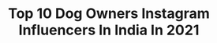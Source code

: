 ---
title: Top 10 Dog Owners Instagram Influencers In India In 2021
description: >-
  Find top dog owners Instagram influencers in India in 2021. Most popular hashtags: #instagood #love #instagram #nature.
platform: Instagram
hits: 9
text_top: Analyze the most popular Instagram influencers on inBeat.
text_bottom: Our database holds 9 Instagram influencers like this in India for you to contact.
profiles:
  - username: "iharibaskar"
    fullname: >-
      HARI R BASKAR
    bio: >-
      Normal People VS Dog Owners link 👇| Scorpio 🖤
    location: "India"
    followers: 360788
    engagement: 932
    commentsToLikes: 0.005664
    id: ck1386wm6es0r0i19ba0i154l
    verified: false
    hashtags: "#haribaskar, #jumpcuts, #osk, #nevergrowoldchallange"
  - username: "ishant.sharma29"
    fullname: >-
      Ishant Sharma
    bio: >-
      Professional Indian Cricketer 🇮🇳 • IPL- @delhicapitals • Twitter: imishant Facebook: IshantSharmaIND Email: teamishantsharma@gmail.com
    location: "India"
    followers: 1062595
    engagement: 326
    commentsToLikes: 0.003189
    id: ck0w2l6cmowxs0i19755nae2a
    verified: true
    hashtags: "#family, #workout, #throwback, #coronavirus"
  - username: "jyoti__tripathi"
    fullname: >-
      Jyoti Tripathi
    bio: >-
      #MyTaTTe 2020 : Cycling expeditions 🚴 2019 : NL 🇮🇳, ML 🇮🇳,Nepal🇳🇵(Everest BC🏔️), Stok🏔️ 2018: Jordan🇯🇴,Madagascar🇲🇬,Sri lanka🇱🇰, Dubai🇦🇪, Seychelles🇸🇨
    location: "India"
    followers: 10884
    engagement: 2091
    commentsToLikes: 0.012651
    id: ckf5lw22zr9v10j23ararwnl4
    verified: false
    hashtags: "#travelphotography, #trekking, #forestbathing, #instadaily"
  - username: "sai.lokur"
    fullname: >-
      Sai Lokur
    bio: >-
      An actor Interior Designer Jewellery designer owner of @saanjhbysai Influencer Swimmer Dog lover Adventure freak and a die-hard SRK Fan!
    location: "India"
    followers: 209320
    engagement: 395
    commentsToLikes: 0.012045
    id: ck13chteu0eyr0i19g2h03son
    verified: true
    hashtags: "#fashiondiaries, #goodvibes, #instapic, #instagood"
  - username: "kaywinnith"
    fullname: >-
      Foto Povolen
    bio: >-
      Photographer 🖤 Photato 🥔 Ambassador for @zonerphotostudio Prague, CZE 🇨🇿 Owner of @geekarna Messenger: Poppy Sullivan
    location: "India"
    followers: 3116
    engagement: 836
    commentsToLikes: 0.037742
    id: ck6tli4za61v80j71618hs0af
    verified: false
    hashtags: "#fantasy, #czechgirl, #vintage, #cosplaygirl"
  - username: "mirjamcheriefitness"
    fullname: >-
      Mirjam | Fitness | Workouts
    bio: >-
      🇩🇪GER #workouts 🎓M.A.Healthmanager 100% NATURAL 💪@bangenergy Elite Model SAVE 25% 'MIRJAM25' at Bang-energy.com 💪owner @fitcoachapp YouTube⬇️
    location: "India"
    followers: 1880772
    engagement: 213
    commentsToLikes: 0.014028
    id: ckap2pjiyzrgc0i78xrmssixu
    verified: false
    hashtags: "#redline, #love, #bangenergy, #energydrink"
  - username: "rer_the_traveller"
    fullname: >-
      RER PHOTOGRAPHY
    bio: >-
      ROSHEN EASOW ROY ° ¬|MOTOGRAPHER 📸| ¬|TVLA👽| ¬|ex-Girideepian| ¬|Wolf🐺 OWNER| ¬|BIKER| ¬|COMMITTED| ¬|GAMER| ° Admin @teammetalheadz
    location: "India"
    followers: 2451
    engagement: 2240
    commentsToLikes: 0.096871
    id: ck9wix0x54af10j786avn4sly
    verified: false
    hashtags: "#keralavibes, #entekeralam, #moodycaptures, #ktmworld"
  - username: "targoz_kid"
    fullname: >-
      _kidozky🦋
    bio: >-
      KL 09 S I N C E : 👑FEB 12👑 RESPECT GIRLS NOT BITCHES👹 I PLAY BCOZ MY DAD PAY MOM's BOY B.TECH : E L E C T R I C A L..😈 Kunjaaa💋 :@targoz_grl
    location: "India"
    followers: 3513
    engagement: 2298
    commentsToLikes: 0.154168
    id: ck9wixile4d090j78ngvuhibo
    verified: false
    hashtags: "#stunting, #ktmkerala, #ktmofficial, #ktmfamily"
  - username: "the__love_infector"
    fullname: >-
      ഊ-രു-തെ-ണ്ടി.... 😉😉 kishore
    bio: >-
      ❤ATITHI DEVO BHAVA❤ 👉IDUKKIBOY 👉AIRCRAFTENGINEER 👉ENFIELDLOVER 👉TRAVELLERBOY ❤👀on a girl who travel a lot ❤ANIMAL LOVER ❤ADDICTED💪MSD, LALETTAN,
    location: "India"
    followers: 4419
    engagement: 1638
    commentsToLikes: 0.040868
    id: ck15pnbpfyps80i19lr4s0fgj
    verified: false
    hashtags: "#outdoors, #travelling, #traveling, #travelblogger"
---